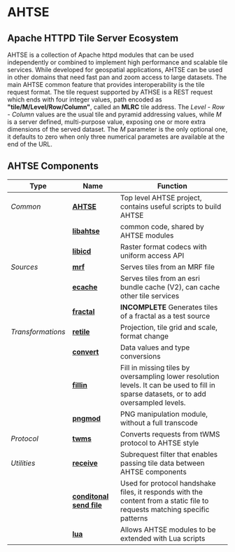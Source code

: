 # AHTSE

## Apache HTTPD Tile Server Ecosystem

AHTSE is a collection of Apache httpd modules that can be used independently 
or combined to implement high performance and scalable tile services. 
While developed for geospatial applications, AHTSE can be used in other domains 
that need fast pan and zoom access to large datasets.
The main AHTSE common feature that provides interoperability is the tile request 
format. The tile request supported by ATHSE is a REST request 
which ends with four integer values, path encoded as **"tile/M/Level/Row/Column"**, 
called an **MLRC** tile address.  The _Level - Row - Column_ values are the usual 
tile and pyramid addressing values, while _M_ is a server defined, multi-purpose 
value, exposing one or more extra dimensions of the served dataset. The _M_ parameter 
is the only optional one, it defaults to zero when only three numerical parametes are 
available at the end of the URL.

## **AHTSE Components**

|Type|Name|Function|
|-|-|-|
|*Common*|**[AHTSE](.)**|Top level AHTSE project, contains useful scripts to build AHTSE|
||**[libahtse](https://github.com/lucianpls/libahtse)**|common code, shared by AHTSE modules|
||**[libicd](https://github.com/lucianpls/libicd)**|Raster format codecs with uniform access API|
|*Sources*|**[mrf](https://github.com/lucianpls/mod_mrf)**|Serves tiles from an MRF file|
||**[ecache](https://github.com/lucianpls/mod_ecache)**|Serves tiles from an esri bundle cache (V2), can cache other tile services|
||**[fractal](https://github.com/lucianpls/mod_fractal_tiles)**|**INCOMPLETE** Generates tiles of a fractal as a test source|
|*Transformations*|**[retile](https://github.com/lucianpls/mod_retile)**|Projection, tile grid and scale, format change|
||**[convert](https://github.com/lucianpls/mod_convert)**|Data values and type conversions|
||**[fillin](https://github.com/lucianpls/mod_fillin)**|Fill in missing tiles by oversampling lower resolution levels. It can be used to fill in sparse datasets, or to add oversampled levels.|
||**[pngmod](https://github.com/lucianpls/mod_pngmod)**|PNG manipulation module, without a full transcode|
|*Protocol*|**[twms](https://github.com/lucianpls/mod_twms)**|Converts requests from tWMS protocol to AHTSE style|
|*Utilities*|**[receive](https://github.com/lucianpls/mod_receive)**|Subrequest filter that enables passing tile data between AHTSE components|
||**[conditonal send file](https://github.com/lucianpls/mod_sfim)**|Used for protocol handshake files, it responds with the content from a static file to requests matching specific patterns|
||**[lua](https://github.com/lucianpls/mod_ahtse_lua)**|Allows AHTSE modules to be extended with Lua scripts|
